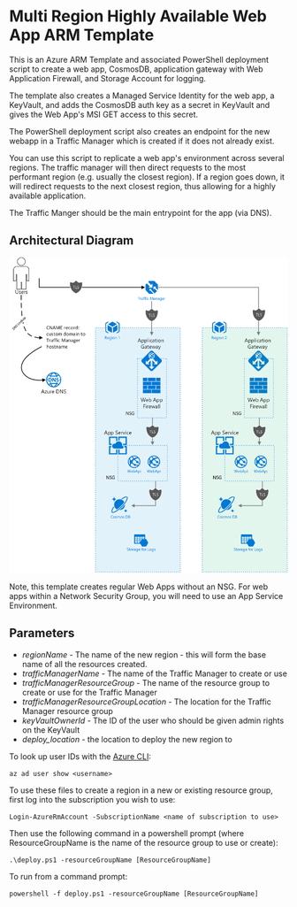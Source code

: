 # Multi Region Highly Available Web App ARM Template
This is an Azure ARM Template and associated PowerShell deployment script to create a web app, CosmosDB, application gateway with 
Web Application Firewall, and Storage Account for logging.

The template also creates a Managed Service Identity for the web app, a KeyVault, and adds the CosmosDB auth key as a secret in KeyVault and gives the Web App's MSI GET access to this secret. 

The PowerShell deployment script also creates an endpoint for the new webapp in a Traffic Manager which is created if it does not already exist. 

You can use this script to replicate a web app's environment across several regions. The traffic manager will then direct requests to the most performant region (e.g. usually the 
closest region). If a region goes down, it will redirect requests to the next closest region, thus allowing for a highly available application.

The Traffic Manger should be the main entrypoint for the app (via DNS). 

## Architectural Diagram ##

![Architecture](https://github.com/ssemyan/HighlyAvailableAzureWebAppArmTemplate/raw/master/ArchitectureDiagram.gif)

 Note, this template creates regular Web Apps without an NSG. For web apps within a Network Security Group, you will need to use an 
 App Service Environment. 
 
## Parameters ##

- *regionName* - The name of the new region - this will form the base name of all the resources created. 
- *trafficManagerName* - The name of the Traffic Manager to create or use
- *trafficManagerResourceGroup* - The name of the resource group to create or use for the Traffic Manager
- *trafficManagerResourceGroupLocation* - The location for the Traffic Manager resource group
- *keyVaultOwnerId* - The ID of the user who should be given admin rights on the KeyVault
- *deploy_location* - the location to deploy the new region to

To look up user IDs with the [Azure CLI](https://docs.microsoft.com/en-us/cli/azure/install-azure-cli?view=azure-cli-latest): 

    az ad user show <username>

To use these files to create a region in a new or existing resource group, first log into the subscription you wish to use:

	Login-AzureRmAccount -SubscriptionName <name of subscription to use>

Then use the following command in a powershell prompt (where ResourceGroupName is the name of the resource group to use or create):

    .\deploy.ps1 -resourceGroupName [ResourceGroupName]
     
To run from a command prompt:

    powershell -f deploy.ps1 -resourceGroupName [ResourceGroupName]
